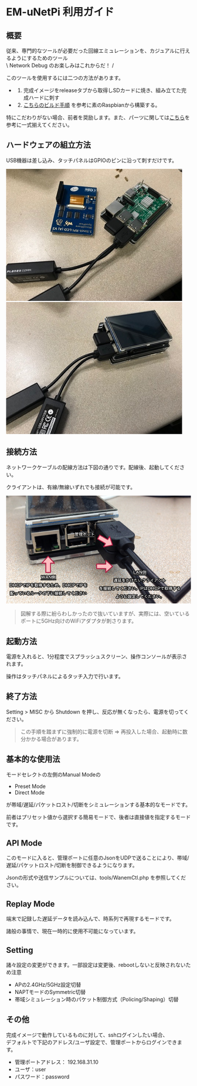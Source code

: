 EM-uNetPi 利用ガイド
==================================================================================================

概要
--------------------------------------------------------------------------------------------------

従来、専門的なツールが必要だった回線エミュレーションを、カジュアルに行えるようにするためのツール<br />
\ Network Debug のお楽しみはこれからだ！ /

このツールを使用するには二つの方法があります。

- 1. 完成イメージをreleaseタブから取得しSDカードに焼き、組み立てた完成ハードに刺す
- 2. [こちらのビルド手順](ManualBuild.md) を参考に素のRaspbianから構築する。

特にこだわりがない場合、前者を奨励します。また、パーツに関しては[こちら](PartsList.md)を参考に一式揃えてください。

ハードウェアの組立方法
--------------------------------------------------------------------------------------------------

USB機器は差し込み、タッチパネルはGPIOのピンに沿って刺すだけです。

![](img/Setup01.jpg)
![](img/Setup02.jpg)

接続方法
--------------------------------------------------------------------------------------------------

ネットワークケーブルの配線方法は下図の通りです。配線後、起動してください。

クライアントは、有線/無線いずれでも接続が可能です。

![](img/PortMap.jpg)

> 図解する際に紛らわしかったので抜いていますが、実際には、空いているポートに5GHz向けのWiFiアダプタが刺さります。

起動方法
--------------------------------------------------------------------------------------------------

電源を入れると、1分程度でスプラッシュスクリーン、操作コンソールが表示されます。

操作はタッチパネルによるタッチ入力で行います。

終了方法
--------------------------------------------------------------------------------------------------

Setting > MISC から Shutdown を押し、反応が無くなったら、電源を切ってください。

> この手順を踏まずに強制的に電源を切断 => 再投入した場合、起動時に数分かかる場合があります。

基本的な使用法
--------------------------------------------------------------------------------------------------

モードセレクトの左側のManual Modeの

- Preset Mode
- Direct Mode

が帯域/遅延/パケットロスト/切断をシミュレーションする基本的なモードです。

前者はプリセット値から選択する簡易モードで、後者は直接値を指定するモードです。

API Mode
--------------------------------------------------------------------------------------------------

このモードに入ると、管理ポートに任意のJsonをUDPで送ることにより、帯域/遅延/パケットロスト/切断を制御できるようになります。

Jsonの形式や送信サンプルについては、tools/WanemCtl.php を参照してください。

Replay Mode
--------------------------------------------------------------------------------------------------

端末で記録した遅延データを読み込んで、時系列で再現するモードです。

諸般の事情で、現在一時的に使用不可能になっています。

Setting
--------------------------------------------------------------------------------------------------

諸々設定の変更ができます。一部設定は変更後、rebootしないと反映されないため注意

- APの2.4GHz/5GHz設定切替
- NAPTモードのSymmetric切替
- 帯域シミュレーション時のパケット制御方式（Policing/Shaping）切替

その他
--------------------------------------------------------------------------------------------------

完成イメージで動作しているものに対して、sshログインしたい場合、<br />
デフォルトで下記のアドレス/ユーザ設定で、管理ポートからログインできます。

- 管理ポートアドレス： 192.168.31.10
- ユーザ：user
- パスワード：password
